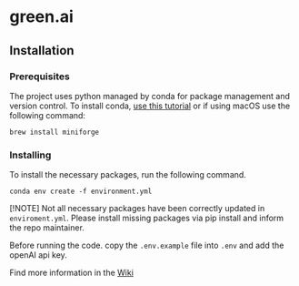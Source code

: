 # green.ai

## Installation

### Prerequisites
The project uses python managed by conda for package management and version control. To install conda, [use this tutorial](https://conda-forge.org/download/) or if using macOS use the following command:
```
brew install miniforge
```

### Installing
To install the necessary packages, run the following command.
```
conda env create -f environment.yml
```

[!NOTE] 
Not all necessary packages have been correctly updated in `enviroment.yml`. Please install missing packages via pip install <package name> and inform the repo maintainer.

Before running the code. copy the `.env.example` file into `.env` and add the openAI api key.

Find more information in the [Wiki](https://github.com/Q42/green.ai/wiki)
